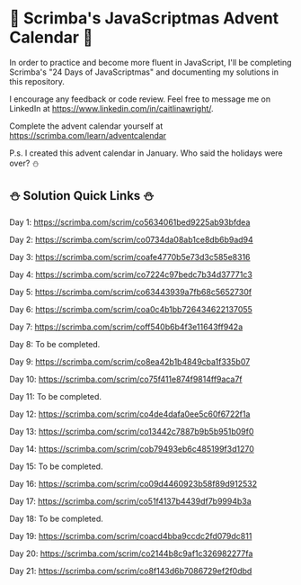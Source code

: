# 🎄 Scrimba's JavaScriptmas Advent Calendar 🎄

In order to practice and become more fluent in JavaScript, I'll be completing Scrimba's "24 Days of JavaScriptmas" and documenting my solutions in this repository.

I encourage any feedback or code review. Feel free to message me on LinkedIn at https://www.linkedin.com/in/caitlinawright/.

Complete the advent calendar yourself at https://scrimba.com/learn/adventcalendar

P.s. I  created this advent calendar in January. Who said the holidays were over? ⛄️

## ⛄️ Solution Quick Links ⛄️

Day 1: https://scrimba.com/scrim/co5634061bed9225ab93bfdea

Day 2: https://scrimba.com/scrim/co0734da08ab1ce8db6b9ad94

Day 3: https://scrimba.com/scrim/coafe4770b5e73d3c585e8316

Day 4: https://scrimba.com/scrim/co7224c97bedc7b34d37771c3

Day 5: https://scrimba.com/scrim/co63443939a7fb68c5652730f

Day 6: https://scrimba.com/scrim/coa0c4b1bb726434622137055

Day 7: https://scrimba.com/scrim/coff540b6b4f3e11643ff942a

Day 8: To be completed.

Day 9: https://scrimba.com/scrim/co8ea42b1b4849cba1f335b07

Day 10: https://scrimba.com/scrim/co75f411e874f9814ff9aca7f

Day 11: To be completed.

Day 12: https://scrimba.com/scrim/co4de4dafa0ee5c60f6722f1a

Day 13: https://scrimba.com/scrim/co13442c7887b9b5b951b09f0

Day 14: https://scrimba.com/scrim/cob79493eb6c485199f3d1270

Day 15: To be completed.

Day 16: https://scrimba.com/scrim/co09d4460923b58f89d912532

Day 17: https://scrimba.com/scrim/co51f4137b4439df7b9994b3a

Day 18: To be completed.

Day 19: https://scrimba.com/scrim/coacd4bba9ccdc2fd079dc811

Day 20: https://scrimba.com/scrim/co2144b8c9af1c326982277fa

Day 21: https://scrimba.com/scrim/co8f143d6b7086729ef2f0dbd
